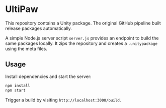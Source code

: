 # UltiPaw

This repository contains a Unity package. The original GitHub pipeline built release packages automatically.

A simple Node.js server script `server.js` provides an endpoint to build the same packages locally. It zips the repository and creates a `.unitypackage` using the meta files.

## Usage

Install dependencies and start the server:

```bash
npm install
npm start
```

Trigger a build by visiting `http://localhost:3000/build`.
